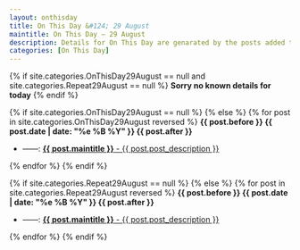 ```yaml
---
layout: onthisday
title: On This Day &#124; 29 August
maintitle: On This Day — 29 August
description: Details for On This Day are genarated by the posts added to the website so the content is subject to changes/updates over time.
categories: [On This Day]
---
```


{% if site.categories.OnThisDay29August == null and site.categories.Repeat29August == null %}
<strong>Sorry no known details for today</strong>
{% endif %}

{% if site.categories.OnThisDay29August == null %}
{% else %}
{% for post in site.categories.OnThisDay29August reversed %}
<strong>{{ post.before }} {{ post.date | date: "%e %B %Y" }} {{ post.after }}</strong>
<ul>
<li> ——: <a href="{{ post.url }}"><strong>{{ post.maintitle }}</strong> - {{ post.post_description }}</a></li>
</ul>
{% endfor %}
{% endif %}

{% if site.categories.Repeat29August == null %}
{% else %}
{% for post in site.categories.Repeat29August reversed %}
<strong>{{ post.before }} {{ post.date | date: "%e %B %Y" }} {{ post.after }}</strong>
<ul>
<li> ——: <a href="{{ post.url }}"><strong>{{ post.maintitle }}</strong> - {{ post.post_description }}</a></li>
</ul>
{% endfor %}
{% endif %}
